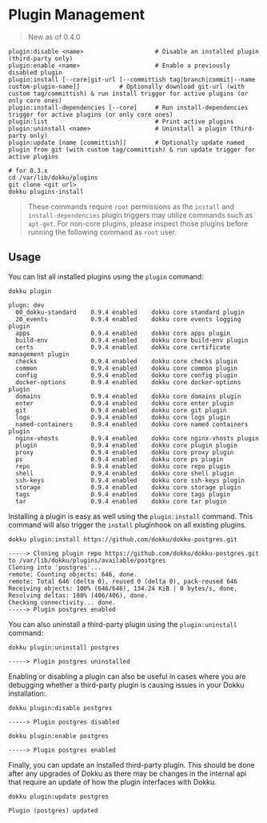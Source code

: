 # Plugin Management

> New as of 0.4.0

```
plugin:disable <name>                    # Disable an installed plugin (third-party only)
plugin:enable <name>                     # Enable a previously disabled plugin
plugin:install [--core|git-url [--committish tag|branch|commit|--name custom-plugin-name]]           # Optionally download git-url (with custom tag/committish) & run install trigger for active plugins (or only core ones)
plugin:install-dependencies [--core]     # Run install-dependencies trigger for active plugins (or only core ones)
plugin:list                              # Print active plugins
plugin:uninstall <name>                  # Uninstall a plugin (third-party only)
plugin:update [name [committish]]        # Optionally update named plugin from git (with custom tag/committish) & run update trigger for active plugins
```

```shell
# for 0.3.x
cd /var/lib/dokku/plugins
git clone <git url>
dokku plugins-install
```

> These commands require `root` permissions as the `install` and `install-dependencies` plugin triggers may utilize commands such as `apt-get`. For non-core plugins, please inspect those plugins before running the following command as `root` user.

## Usage

You can list all installed plugins using the `plugin` command:

```shell
dokku plugin
```

```
plugn: dev
  00_dokku-standard    0.9.4 enabled    dokku core standard plugin
  20_events            0.9.4 enabled    dokku core events logging plugin
  apps                 0.9.4 enabled    dokku core apps plugin
  build-env            0.9.4 enabled    dokku core build-env plugin
  certs                0.9.4 enabled    dokku core certificate management plugin
  checks               0.9.4 enabled    dokku core checks plugin
  common               0.9.4 enabled    dokku core common plugin
  config               0.9.4 enabled    dokku core config plugin
  docker-options       0.9.4 enabled    dokku core docker-options plugin
  domains              0.9.4 enabled    dokku core domains plugin
  enter                0.9.4 enabled    dokku core enter plugin
  git                  0.9.4 enabled    dokku core git plugin
  logs                 0.9.4 enabled    dokku core logs plugin
  named-containers     0.9.4 enabled    dokku core named containers plugin
  nginx-vhosts         0.9.4 enabled    dokku core nginx-vhosts plugin
  plugin               0.9.4 enabled    dokku core plugin plugin
  proxy                0.9.4 enabled    dokku core proxy plugin
  ps                   0.9.4 enabled    dokku core ps plugin
  repo                 0.9.4 enabled    dokku core repo plugin
  shell                0.9.4 enabled    dokku core shell plugin
  ssh-keys             0.9.4 enabled    dokku core ssh-keys plugin
  storage              0.9.4 enabled    dokku core storage plugin
  tags                 0.9.4 enabled    dokku core tags plugin
  tar                  0.9.4 enabled    dokku core tar plugin
```

Installing a plugin is easy as well using the `plugin:install` command. This command will also trigger the `install` pluginhook on all existing plugins.

```shell
dokku plugin:install https://github.com/dokku/dokku-postgres.git
```

```
-----> Cloning plugin repo https://github.com/dokku/dokku-postgres.git to /var/lib/dokku/plugins/available/postgres
Cloning into 'postgres'...
remote: Counting objects: 646, done.
remote: Total 646 (delta 0), reused 0 (delta 0), pack-reused 646
Receiving objects: 100% (646/646), 134.24 KiB | 0 bytes/s, done.
Resolving deltas: 100% (406/406), done.
Checking connectivity... done.
-----> Plugin postgres enabled
```

You can also uninstall a third-party plugin using the `plugin:uninstall` command:

```shell
dokku plugin:uninstall postgres
```

```
-----> Plugin postgres uninstalled
```

Enabling or disabling a plugin can also be useful in cases where you are debugging whether a third-party plugin is causing issues in your Dokku installation:

```shell
dokku plugin:disable postgres
```

```
-----> Plugin postgres disabled
```

```shell
dokku plugin:enable postgres
```

```
-----> Plugin postgres enabled
```

Finally, you can update an installed third-party plugin. This should be done after any upgrades of Dokku as there may be changes in the internal api that require an update of how the plugin interfaces with Dokku.

```shell
dokku plugin:update postgres
```

```
Plugin (postgres) updated
```
